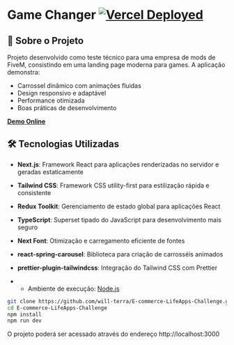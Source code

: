 # Game Changer [![Vercel Deployed](https://img.shields.io/badge/Deployed%20on-Vercel-black?style=flat&logo=vercel)](https://game-changer-rho.vercel.app)

## 🚀 Sobre o Projeto

Projeto desenvolvido como teste técnico para uma empresa de mods de FiveM, consistindo em uma landing page moderna para games. A aplicação demonstra:

- Carrossel dinâmico com animações fluidas
- Design responsivo e adaptável
- Performance otimizada
- Boas práticas de desenvolvimento

**[Demo Online](https://game-changer-rho.vercel.app/)**

## 🛠 Tecnologias Utilizadas

- **Next.js**: Framework React para aplicações renderizadas no servidor e geradas estaticamente
- **Tailwind CSS**: Framework CSS utility-first para estilização rápida e consistente
- **Redux Toolkit**: Gerenciamento de estado global para aplicações React
- **TypeScript**: Superset tipado do JavaScript para desenvolvimento mais seguro
- **Next Font**: Otimização e carregamento eficiente de fontes
- **react-spring-carousel**: Biblioteca para criação de carrosséis animados
- **prettier-plugin-tailwindcss**: Integração do Tailwind CSS com Prettier

- - Ambiente de execução: [Node.js](https://nodejs.org/ "Site oficial do Node.js")

```bash
git clone https://github.com/will-terra/E-commerce-LifeApps-Challenge.git
cd E-commerce-LifeApps-Challenge
npm install
npm run dev
```

O projeto poderá ser acessado através do endereço http://localhost:3000
